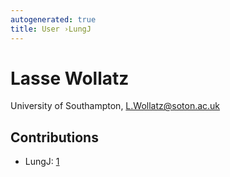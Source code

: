 ```yaml
---
autogenerated: true
title: User ›LungJ
---
```


# Lasse Wollatz

University of Southampton, L.Wollatz@soton.ac.uk

## Contributions

-   LungJ: [1](/plugins/lungj)
